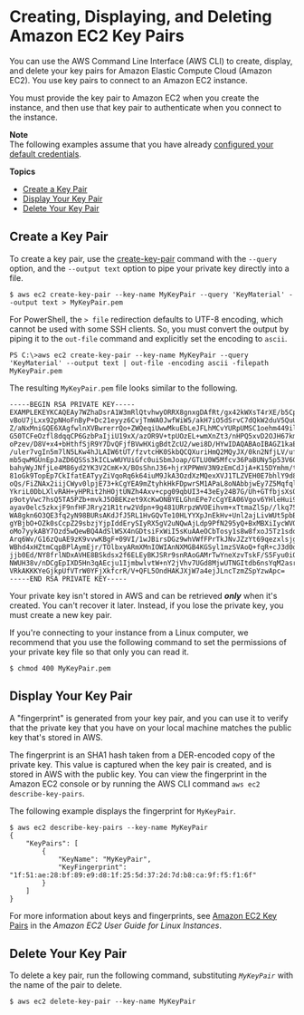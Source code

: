 # Creating, Displaying, and Deleting Amazon EC2 Key Pairs<a name="cli-services-ec2-keypairs"></a>

You can use the AWS Command Line Interface \(AWS CLI\) to create, display, and delete your key pairs for Amazon Elastic Compute Cloud \(Amazon EC2\)\. You use key pairs to connect to an Amazon EC2 instance\. 

You must provide the key pair to Amazon EC2 when you create the instance, and then use that key pair to authenticate when you connect to the instance\. 

**Note**  
The following examples assume that you have already [configured your default credentials](#cli-services-ec2-keypairs)\.

**Topics**
+ [Create a Key Pair](#creating-a-key-pair)
+ [Display Your Key Pair](#displaying-a-key-pair)
+ [Delete Your Key Pair](#deleting-a-key-pair)

## Create a Key Pair<a name="creating-a-key-pair"></a>

To create a key pair, use the [create\-key\-pair](https://docs.aws.amazon.com/cli/latest/reference/ec2/create-key-pair.html) command with the `--query` option, and the `--output text` option to pipe your private key directly into a file\.

```
$ aws ec2 create-key-pair --key-name MyKeyPair --query 'KeyMaterial' --output text > MyKeyPair.pem
```

For PowerShell, the `> file` redirection defaults to UTF\-8 encoding, which cannot be used with some SSH clients\. So, you must convert the output by piping it to the `out-file` command and explicitly set the encoding to `ascii`\.

```
PS C:\>aws ec2 create-key-pair --key-name MyKeyPair --query 'KeyMaterial' --output text | out-file -encoding ascii -filepath MyKeyPair.pem
```

The resulting `MyKeyPair.pem` file looks similar to the following\.

```
-----BEGIN RSA PRIVATE KEY-----
EXAMPLEKEYKCAQEAy7WZhaDsrA1W3mRlQtvhwyORRX8gnxgDAfRt/gx42kWXsT4rXE/b5CpSgie/
vBoU7jLxx92pNHoFnByP+Dc21eyyz6CvjTmWA0JwfWiW5/akH7iO5dSrvC7dQkW2duV5QuUdE0QW
Z/aNxMniGQE6XAgfwlnXVBwrerrQo+ZWQeqiUwwMkuEbLeJFLhMCvYURpUMSC1oehm449ilx9X1F
G50TCFeOzfl8dqqCP6GzbPaIjiU19xX/azOR9V+tpUOzEL+wmXnZt3/nHPQ5xvD2OJH67km6SuPW
oPzev/D8V+x4+bHthfSjR9Y7DvQFjfBVwHXigBdtZcU2/wei8D/HYwIDAQABAoIBAGZ1kaEvnrqu
/uler7vgIn5m7lN5LKw4hJLAIW6tUT/fzvtcHK0SkbQCQXuriHmQ2MQyJX/0kn2NfjLV/ufGxbL1
mb5qwMGUnEpJaZD6QSSs3kICLwWUYUiGfc0uiSbmJoap/GTLU0W5Mfcv36PaBUNy5p53V6G7hXb2
bahyWyJNfjLe4M86yd2YK3V2CmK+X/BOsShnJ36+hjrXPPWmV3N9zEmCdJjA+K15DYmhm/tJWSD9
81oGk9TopEp7CkIfatEATyyZiVqoRq6k64iuM9JkA3OzdXzMQexXVJ1TLZVEH0E7bhlY9d8O1ozR
oQs/FiZNAx2iijCWyv0lpjE73+kCgYEA9mZtyhkHkFDpwrSM1APaL8oNAbbjwEy7Z5Mqfql+lIp1
YkriL0DbLXlvRAH+yHPRit2hHOjtUNZh4Axv+cpg09qbUI3+43eEy24B7G/Uh+GTfbjsXsOxQx/x
p9otyVwc7hsQ5TA5PZb+mvkJ5OBEKzet9XcKwONBYELGhnEPe7cCgYEA06Vgov6YHleHui9kHuws
ayav0elc5zkxjF9nfHFJRry21R1trw2Vdpn+9g481URrpzWVOEihvm+xTtmaZlSp//lkq75XDwnU
WA8gkn6O3QE3fq2yN98BURsAKdJfJ5RL1HvGQvTe10HLYYXpJnEkHv+Unl2ajLivWUt5pbBrKbUC
gYBjbO+OZk0sCcpZ29sbzjYjpIddErySIyRX5gV2uNQwAjLdp9PfN295yQ+BxMBXiIycWVQiw0bH
oMo7yykABY7Ozd5wQewBQ4AdSlWSX4nGDtsiFxWiI5sKuAAeOCbTosy1s8w8fxoJ5Tz1sdoxNeGs
Arq6Wv/G16zQuAE9zK9vvwKBgF+09VI/1wJBirsDGz9whVWfFPrTkJNvJZzYt69qezxlsjgFKshy
WBhd4xHZtmCqpBPlAymEjr/TOlbxyARmXMnIOWIAnNXMGB4KGSyl1mzSVAoQ+fqR+cJ3d0dyPl1j
jjb0Ed/NY8frlNDxAVHE8BSkdsx2f6ELEyBKJSRr9snRAoGAMrTwYneXzvTskF/S5Fyu0iOegLDa
NWUH38v/nDCgEpIXD5Hn3qAEcju1IjmbwlvtW+nY2jVhv7UGd8MjwUTNGItdb6nsYqM2asrnF3qS
VRkAKKKYeGjkpUfVTrW0YFjXkfcrR/V+QFL5OndHAKJXjW7a4ejJLncTzmZSpYzwApc=
-----END RSA PRIVATE KEY-----
```

Your private key isn't stored in AWS and can be retrieved ***only*** when it's created\. You can't recover it later\. Instead, if you lose the private key, you must create a new key pair\.

If you're connecting to your instance from a Linux computer, we recommend that you use the following command to set the permissions of your private key file so that only you can read it\.

```
$ chmod 400 MyKeyPair.pem
```

## Display Your Key Pair<a name="displaying-a-key-pair"></a>

A "fingerprint" is generated from your key pair, and you can use it to verify that the private key that you have on your local machine matches the public key that's stored in AWS\. 

The fingerprint is an SHA1 hash taken from a DER\-encoded copy of the private key\. This value is captured when the key pair is created, and is stored in AWS with the public key\. You can view the fingerprint in the Amazon EC2 console or by running the AWS CLI command `aws ec2 describe-key-pairs`\. 

The following example displays the fingerprint for `MyKeyPair`\.

```
$ aws ec2 describe-key-pairs --key-name MyKeyPair
{
    "KeyPairs": [
        {
            "KeyName": "MyKeyPair",
            "KeyFingerprint": "1f:51:ae:28:bf:89:e9:d8:1f:25:5d:37:2d:7d:b8:ca:9f:f5:f1:6f"
        }
    ]
}
```

For more information about keys and fingerprints, see [Amazon EC2 Key Pairs](https://docs.aws.amazon.com/AWSEC2/latest/UserGuide/ec2-key-pairs.html) in the *Amazon EC2 User Guide for Linux Instances*\.

## Delete Your Key Pair<a name="deleting-a-key-pair"></a>

To delete a key pair, run the following command, substituting *`MyKeyPair`* with the name of the pair to delete\.

```
$ aws ec2 delete-key-pair --key-name MyKeyPair
```